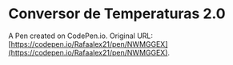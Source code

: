 # Conversor de Temperaturas 2.0

A Pen created on CodePen.io. Original URL: [https://codepen.io/Rafaalex21/pen/NWMGGEX](https://codepen.io/Rafaalex21/pen/NWMGGEX).

